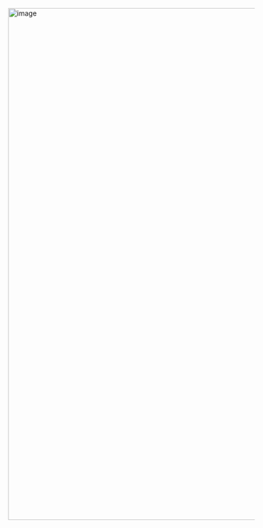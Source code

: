 <img width="2526" height="1044" alt="image" src="https://github.com/user-attachments/assets/b15005a9-5eb8-4388-af87-49619390a6e7" />


